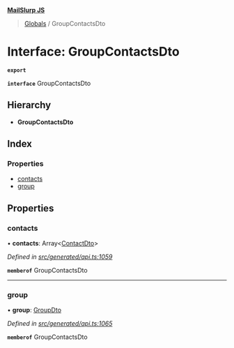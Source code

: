 **[MailSlurp JS](../README.md)**

> [Globals](../README.md) / GroupContactsDto

# Interface: GroupContactsDto

**`export`** 

**`interface`** GroupContactsDto

## Hierarchy

* **GroupContactsDto**

## Index

### Properties

* [contacts](groupcontactsdto.md#contacts)
* [group](groupcontactsdto.md#group)

## Properties

### contacts

•  **contacts**: Array\<[ContactDto](contactdto.md)>

*Defined in [src/generated/api.ts:1059](https://github.com/mailslurp/mailslurp-client/blob/c6aef6d/src/generated/api.ts#L1059)*

**`memberof`** GroupContactsDto

___

### group

•  **group**: [GroupDto](groupdto.md)

*Defined in [src/generated/api.ts:1065](https://github.com/mailslurp/mailslurp-client/blob/c6aef6d/src/generated/api.ts#L1065)*

**`memberof`** GroupContactsDto
